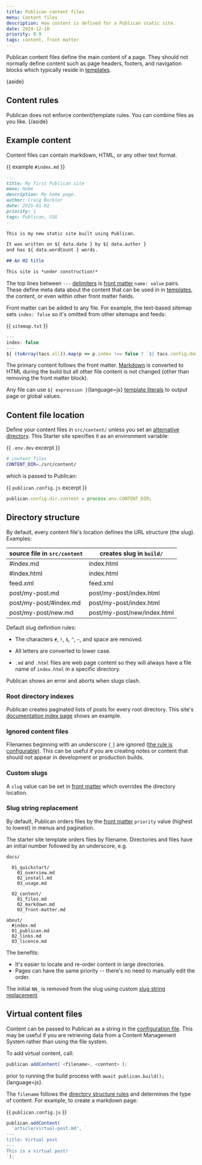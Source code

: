 ```yaml
---
title: Publican content files
menu: Content files
description: How content is defined for a Publican static site.
date: 2024-12-10
priority: 0.9
tags: content, front matter
---
```


Publican content files define the main content of a page. They should not normally define content such as page headers, footers, and navigation blocks which typically reside in [templates](--ROOT--docs/templates/files/).

{aside}
## Content rules

Publican does not enforce content/template rules. You can combine files as you like.
{/aside}


## Example content

Content files can contain markdown, HTML, or any other text format.

{{ example `#index.md` }}
```md
---
title: My first Publican site
menu: Home
description: My home page.
author: Craig Buckler
date: 2025-01-02
priority: 1
tags: Publican, SSG
---

This is my new static site built using Publican.

It was written on ${ data.date } by ${ data.author }
and has ${ data.wordCount } words.

## An H2 title

This site is *under construction!*
```

The top lines between `---` [delimiters](--ROOT--docs/configuration/options/) is [front matter](--ROOT--docs/content/front-matter/) `name: value` pairs. These define meta data about the content that can be used in in [templates](--ROOT--docs/templates/files/), the content, or even within other front matter fields.

Front matter can be added to any file. For example, the text-based sitemap sets `index: false` so it's omitted from other sitemaps and feeds:

{{ `sitemap.txt` }}
```js
---
index: false
---
${ (toArray(tacs.all)).map(p => p.index !== false ? `${ tacs.config.domain }${ p.link }\n` : '').join('') }
```

The primary content follows the front matter. [Markdown](--ROOT--docs/content/markdown/) is converted to HTML during the build but all other file content is not changed (other than removing the front matter block).

Any file can use `${ expression }`{language=js} [template literals](--ROOT--docs/templates/template-literals/) to output page or global values.


## Content file location

Define your content files in `src/content/` unless you set an [alternative directory](--ROOT--docs/configuration/options/#directories).  This Starter site specifies it as an environment variable:

{{ `.env.dev` excerpt }}
```bash
# content files
CONTENT_DIR=./src/content/
```

which is passed to Publican:

{{ `publican.config.js` excerpt }}
```js
publican.config.dir.content = process.env.CONTENT_DIR;
```


## Directory structure

By default, every content file's location defines the URL structure (the slug). Examples:

|source file in `src/content`|creates slug in `build/`|
|-|-|
|\#index.md|index.html|
|\#index.html|index.html|
|feed.xml|feed.xml|
|post/my-post.md|post/my-post/index.html|
|post/my-post/\#index.md|post/my-post/index.html|
|post/my-post/new.md|post/my-post/new/index.html|

Default slug definition rules:

* The characters `#`, `!`, `$`, `^`, `~`, and space are removed.

* All letters are converted to lower case.

* `.md` and `.html` files are web page content so they will always have a file name of `index.html` in a specific directory.

Publican shows an error and aborts when slugs clash.


### Root directory indexes

Publican creates paginated lists of posts for every root directory. This site's [documentation index page](--ROOT--docs/) shows an example.


### Ignored content files

Filenames beginning with an underscore (`_`) are ignored ([the rule is configurable](--ROOT--docs/configuration/options/#ignored-content-files)). This can be useful if you are creating notes or content that should not appear in development or production builds.


### Custom slugs

A `slug` value can be set in [front matter](--ROOT--docs/content/front-matter/) which overrides the directory location.


### Slug string replacement

By default, Publican orders files by the [front matter](--ROOT--docs/content/front-matter/) `priority` value (highest to lowest) in menus and pagination.

The starter site template orders files by filename. Directories and files have an initial number followed by an underscore, e.g.

```
docs/

  01_quickstart/
    01_overview.md
    02_install.md
    03_usage.md

  02_content/
    01_files.md
    02_markdown.md
    03_front-matter.md

about/
  #index.md
  01_publican.md
  02_links.md
  03_licence.md
```

The benefits:

* It's easier to locate and re-order content in large directories.
* Pages can have the same priority -- there's no need to manually edit the order.

The initial `NN_` is removed from the slug using custom [slug string replacement](--ROOT--docs/configuration/options/#slug-string-replacement).


## Virtual content files

Content can be passed to Publican as a string in the [configuration file](--ROOT--docs/configuration/file/). This may be useful if you are retrieving data from a Content Management System rather than using the file system.

To add virtual content, call:

```js
publican.addContent( <filename>, <content> );
```

prior to running the build process with `await publican.build();`{language=js}.

The `filename` follows the [directory structure rules](#directory-structure) and determines the type of content. For example, to create a markdown page:

{{ `publican.config.js` }}
```js
publican.addContent(
  'article/virtual-post.md', `
---
title: Virtual post
---
This is a virtual post!
`);
```
